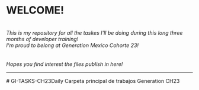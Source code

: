 <h1>WELCOME!</h1>
<br>
<i>This is my repository for all the taskes I'll be doing during this long three months of developer training!</i>
<br>
<i>I'm proud to belong at Generation Mexico Cohorte 23!</i>
<br>
<br>
<br>
<i>Hopes you find interest the files publish in here!</i>

<hr>
# GI-TASKS-CH23Daily
Carpeta principal de trabajos Generation CH23
